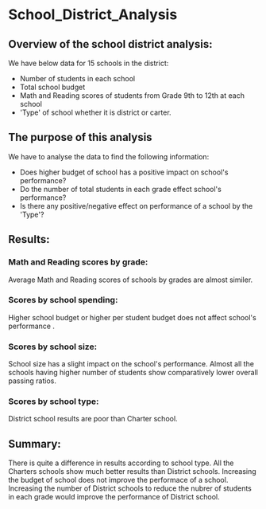 # School_District_Analysis

## Overview of the school district analysis:
We have below data for 15 schools in the district: 
-  Number of students in each school
-  Total school budget
-  Math and Reading scores of students from Grade 9th to 12th at each school
-  'Type' of school whether it is district or carter.
   
## The purpose of this analysis

We have to analyse the data to find the following information:
-  Does higher budget of school has a positive impact on school's performance? 
-  Do the number of total students in each grade effect school's performance?
-  Is there any positive/negative effect on performance of a school by the 'Type'?

## Results:
  
  ### Math and Reading scores by grade:
   Average Math and Reading scores of schools by grades are almost similer.
   ### Scores by school spending:
   Higher school budget or higher per student budget does not affect school's performance .
   ### Scores by school size:
   School size has a slight impact on the school's performance. Almost all the schools having higher number of students show comparatively lower overall passing    ratios.
   ### Scores by school type:
   District school results are poor than Charter school.

## Summary:
  There is quite a difference in results according to school type. All the Charters schools show much better results than District schools.
  Increasing the budget of school does not improve the performace of a school. Increasing the number of District schools to reduce the nubrer of students in each grade       would improve the performance of District school.
